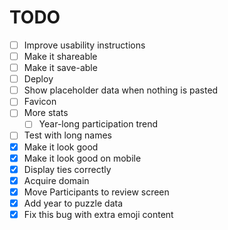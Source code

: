 # TODO

- [ ] Improve usability instructions
- [ ] Make it shareable
- [ ] Make it save-able
- [ ] Deploy
- [ ] Show placeholder data when nothing is pasted
- [ ] Favicon
- [ ] More stats
    - [ ] Year-long participation trend
- [ ] Test with long names
- [x] Make it look good
- [x] Make it look good on mobile
- [x] Display ties correctly
- [x] Acquire domain
- [x] Move Participants to review screen
- [x] Add year to puzzle data
- [x] Fix this bug with extra emoji content
